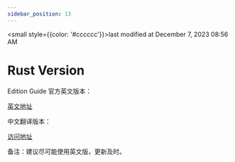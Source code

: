 ```yaml
---
sidebar_position: 13
---
```

    
<small style={{color: '#cccccc'}}>last modified at December 7, 2023 08:56 AM</small>
# Rust Version

Edition Guide 官方英文版本：

[英文地址](https://doc.rust-lang.org/edition-guide/)

中文翻译版本：

[访问地址](https://erasin.wang/books/edition-guide-cn/)

备注：建议尽可能使用英文版，更新及时。

      